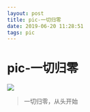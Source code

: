 ```yaml
--- 
layout: post 
title: pic-一切归零 
date: 2019-06-20 11:28:51 
tags: pic 
---
```

# pic-一切归零
![](https://cdn.jsdelivr.net/gh/nber1994/fu0k@master/uPic/20190620112623382_327916834.png)

> 一切归零，从头开始
